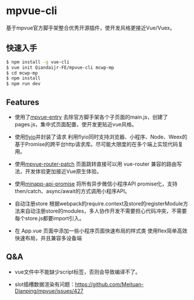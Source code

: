 # mpvue-cli
基于mpvue官方脚手架整合优秀开源插件，使开发风格更接近Vue/Vuex。

## 快速入手

``` bash
$ npm install -g vue-cli
$ vue init Qiandaijr-FE/mpvue-cli mcwp-mp
$ cd mcwp-mp
$ npm install
$ npm run dev
```

## Features

* 使用了[mpvue-entry](https://github.com/F-loat/mpvue-entry)
去除官方脚手架各个子页面的main.js，创建了pages.js，集中式页面配置，使开发更贴近vue风格。

* 使用[flyio](https://github.com/wendux/fly)并封装了请求
利用flyio同时支持浏览器、小程序、Node、Weex的基于Promise的跨平台http请求库。尽可能大限度的在多个端上实现代码复用。

* 使用[mpvue-router-patch](https://github.com/F-loat/mpvue-router-patch)
页面跳转直接可以用 vue-router 兼容的路由写法，开发体验更加接近Vue原生体验。

* 使用[minapp-api-promise](https://github.com/bigmeow/minapp-api-promise)
将所有异步微信小程序API promise化，支持then/catch、async/await的方式调用小程序API。

* 自动注册store
根据webpack的require.context及store的registerModule方法来自动注册store的modules，多人协作开发不需要担心代码冲突，不需要每个store.js都要import引入。

* 在 App.vue 页面中添加一些小程序页面快速布局的样式类
使用flex简单高效快速布局，并且兼容多设备端


## Q&A

* vue文件中不能缺少script标签，否则会导致编译不了。

* slot插槽数据渲染有问题：https://github.com/Meituan-Dianping/mpvue/issues/427
